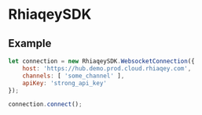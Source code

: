 # RhiaqeySDK

## Example

```js
let connection = new RhiaqeySDK.WebsocketConnection({
    host: 'https://hub.demo.prod.cloud.rhiaqey.com',
    channels: [ 'some_channel' ],
    apiKey: 'strong_api_key'
});

connection.connect();
```
